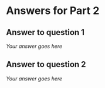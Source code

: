 # Answers for Part 2

## Answer to question 1

_Your answer goes here_

## Answer to question 2

_Your answer goes here_
